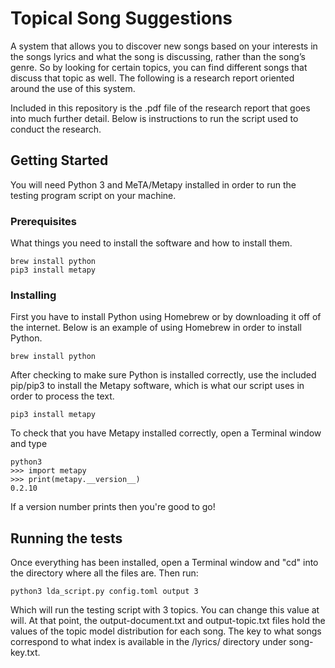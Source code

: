 # Topical Song Suggestions

A system that allows you to discover new songs based on your interests in the songs lyrics and what the song is discussing, rather than the song’s genre.  So by looking for certain topics, you can find different songs that discuss that topic as well.  The following is a research report oriented around the use of this system.

Included in this repository is the .pdf file of the research report that goes into much further detail.  Below is instructions to run the script used to conduct the research.

## Getting Started

You will need Python 3 and MeTA/Metapy installed in order to run the testing program script on your machine.

### Prerequisites

What things you need to install the software and how to install them.

```
brew install python
pip3 install metapy
```

### Installing

First you have to install Python using Homebrew or by downloading it off of the internet.  Below is an example of using Homebrew in order to install Python. 

```
brew install python
```

After checking to make sure Python is installed correctly, use the included pip/pip3 to install the Metapy software, which is what our script uses in order to process the text.

```
pip3 install metapy
```

To check that you have Metapy installed correctly, open a Terminal window and type

```
python3
>>> import metapy
>>> print(metapy.__version__)
0.2.10
```

If a version number prints then you're good to go!

## Running the tests

Once everything has been installed, open a Terminal window and "cd" into the directory where all the files are.  Then run:

```
python3 lda_script.py config.toml output 3
```

Which will run the testing script with 3 topics.  You can change this value at will.
At that point, the output-document.txt and output-topic.txt files hold the values of the topic model distribution for each song.  The key to what songs correspond to what index is available in the /lyrics/ directory under song-key.txt.


